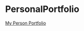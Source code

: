 # PersonalPortfolio
<a href="file:///C:/Users/Hayden.Hill/Downloads/PersonalPortfolio-master%20(2)/PersonalPortfolio-master/Hayden%20Hill.html">My Person Portfolio</a>
